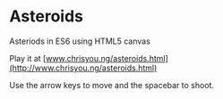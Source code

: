# Asteroids

Asteriods in ES6 using HTML5 canvas

Play it at [www.chrisyou.ng/asteroids.html](http://www.chrisyou.ng/asteroids.html)

Use the arrow keys to move and the spacebar to shoot.

